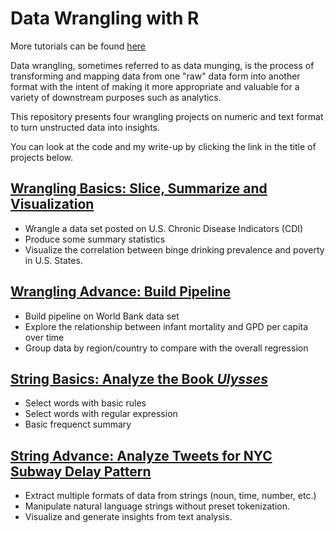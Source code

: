 # Data Wrangling with R


More tutorials can be found [here](https://yidatadive.com/docs/visualizationr/)

Data wrangling, sometimes referred to as data munging, is the process of transforming and mapping data from one "raw" data form into another format with the intent of making it more appropriate and valuable for a variety of downstream purposes such as analytics.

This repository presents four wrangling projects on numeric and text format to turn unstructed data into insights.

You can look at the code and my write-up by clicking the link in the title of projects below.

## [Wrangling Basics: Slice, Summarize and Visualization](https://yialpha.github.io/data-wrangling-r/Wrangling-Basics/)

- Wrangle a data set posted on U.S. Chronic Disease Indicators (CDI)
- Produce some summary statistics
- Visualize the correlation between binge drinking prevalence and poverty in U.S. States.

## [Wrangling Advance: Build Pipeline](https://yialpha.github.io/data-wrangling-r/Wrangling-Advance-Pipeline/)

- Build pipeline on World Bank data set 
- Explore the relationship between infant mortality and GPD per capita over time 
- Group data by region/country to compare with the overall regression

## [String Basics: Analyze the Book *Ulysses*](https://yialpha.github.io/data-wrangling-r/String-Basics/)

- Select words with basic rules
- Select words with regular expression
- Basic frequenct summary

## [String Advance: Analyze Tweets for NYC Subway Delay Pattern](https://yialpha.github.io/data-wrangling-r/String-Advance-Extraction/)

- Extract multiple formats of data from strings (noun, time, number, etc.)
- Manipulate natural language strings without preset tokenization.
- Visualize and generate insights from text analysis.

